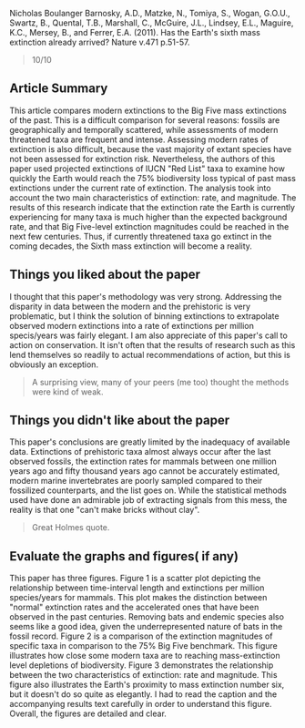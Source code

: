 Nicholas Boulanger
Barnosky, A.D., Matzke, N., Tomiya, S., Wogan, G.O.U., Swartz, B., Quental, T.B., Marshall, C., McGuire, J.L.,
Lindsey, E.L., Maguire, K.C., Mersey, B., and Ferrer, E.A. (2011). Has the Earth's sixth mass extinction already
arrived? Nature v.471 p.51-57. 

> 10/10

## Article Summary
This article compares modern extinctions to the Big Five mass extinctions of the past. This is a difficult 
comparison for several reasons: fossils are geographically and temporally scattered, while assessments of modern
threatened taxa are frequent and intense. Assessing modern rates of extinction is also difficult, because
the vast majority of extant species have not been assessed for extinction risk. Nevertheless, the authors
of this paper used projected extinctions of IUCN "Red List" taxa to examine how quickly the Earth would reach
the 75% biodiversity loss typical of past mass extinctions under the current rate of extinction. The analysis
took into account the two main characteristics of extinction: rate, and magnitude. The results of this research
indicate that the extinction rate the Earth is currently experiencing for many taxa is much higher than the 
expected background rate, and that Big Five-level extinction magnitudes could be reached in the next few centuries.
Thus, if currently threatened taxa go extinct in the coming decades, the Sixth mass extinction will become a 
reality. 


## Things you liked about the paper
I thought that this paper's methodology was very strong. Addressing the disparity in data between the modern
and the prehistoric is very problematic, but I think the solution of binning extinctions to extrapolate observed
modern extinctions into a rate of extinctions per million specis/years was fairly elegant. I am also appreciate of
this paper's call to action on conservation. It isn't often that the results of research such as this lend 
themselves so readily to actual recommendations of action, but this is obviously an exception. 

> A surprising view, many of your peers (me too) thought the methods were kind of weak.

## Things you didn't like about the paper
This paper's conclusions are greatly limited by the inadequacy of available data. Extinctions of prehistoric taxa
almost always occur after the last observed fossils, the extinction rates for mammals between one million years
ago and fifty thousand years ago cannot be accurately estimated, modern marine invertebrates are poorly sampled
compared to their fossilized counterparts, and the list goes on. While the statistical methods used have done an 
admirable job of extracting signals from this mess, the reality is that one "can't make bricks without clay".  

> Great Holmes quote.
 
## Evaluate the graphs and figures( if any)
This paper has three figures. Figure 1 is a scatter plot depicting the relationship between time-interval length
and extinctions per million species/years for mammals. This plot makes the distinction between "normal"
extinction rates and the accelerated ones that have been observed in the past centuries. Removing bats and 
endemic species also seems like a good idea, given the underrepresented nature of bats in the fossil record. 
Figure 2 is a comparison of the extinction magnitudes of specific taxa in comparison to the 75% Big Five benchmark.
This figure illustrates how close some modern taxa are to reaching mass-extinction level depletions of biodiversity.
Figure 3 demonstrates the relationship between the two characteristics of extinction: rate and magnitude. This
figure also illustrates the Earth's proximity to mass extinction number six, but it doesn't do so quite as
elegantly. I had to read the caption and the accompanying results text carefully in order to understand this figure.
Overall, the figures are detailed and clear. 
